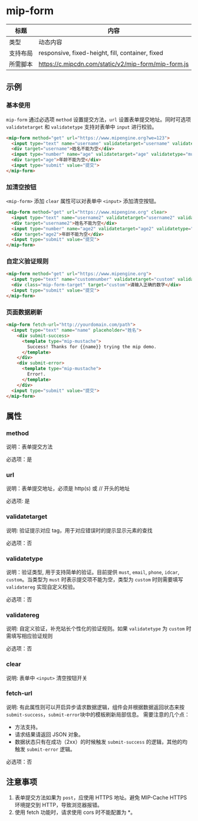 # mip-form

标题|内容
----|----
类型|动态内容
支持布局|responsive, fixed-height, fill, container, fixed
所需脚本|https://c.mipcdn.com/static/v2/mip-form/mip-form.js

## 示例

### 基本使用

`mip-form` 通过必选项 `method` 设置提交方法，`url` 设置表单提交地址。同时可选项 `validatetarget` 和 `validatetype` 支持对表单中 `input` 进行校验。

```html
<mip-form method="get" url="https://www.mipengine.org?we=123">
  <input type="text" name="username" validatetarget="username" validatetype="must" placeholder="姓名">
  <div target="username">姓名不能为空</div>
  <input type="number" name="age" validatetarget="age" validatetype="must" placeholder="年龄">
  <div target="age">年龄不能为空</div>
  <input type="submit" value="提交">
</mip-form>
```
### 加清空按钮

`<mip-form>` 添加 `clear` 属性可以对表单中 `<input>` 添加清空按钮。

```html
<mip-form method="get" url="https://www.mipengine.org" clear>
  <input type="text" name="username2" validatetarget="username2" validatetype="must" placeholder="姓名">
  <div target="username2">姓名不能为空</div>
  <input type="number" name="age2" validatetarget="age2" validatetype="must" placeholder="年龄">
  <div target="age2">年龄不能为空</div>
  <input type="submit" value="提交">
</mip-form>
```

### 自定义验证规则

```html
<mip-form method="get" url="https://www.mipengine.org">
  <input type="text" name="customnumber" validatetarget="custom" validatetype="custom" validatereg="^[0-9]*$" placeholder="我是自定义验证规则数字">
  <div class="mip-form-target" target="custom">请输入正确的数字</div>
  <input type="submit" value="提交">
</mip-form>
```

### 页面数据刷新

```html
<mip-form fetch-url="http://yourdomain.com/path">
  <input type="text" name="name" placeholder="姓名">
    <div submit-success>
      <template type="mip-mustache">
        Success! Thanks for {{name}} trying the mip demo.
      </template>
    </div>
    <div submit-error>
      <template type="mip-mustache">
        Error!.
      </template>
    </div>
  <input type="submit" value="提交">
</mip-form>
```

## 属性

### method

说明：表单提交方法

必选项：是

### url

说明：表单提交地址，必须是 http(s) 或 // 开头的地址

必选项: 是

### validatetarget

说明:  验证提示对应 tag，用于对应错误时的提示显示元素的查找

必选项：否

### validatetype

说明：验证类型, 用于支持简单的验证。目前提供 `must`, `email`, `phone`, `idcar`, `custom`。当类型为 `must` 时表示提交项不能为空，类型为 `custom` 时则需要填写 `validatereg` 实现自定义校验。

必选项：否

### validatereg

说明: 自定义验证，补充站长个性化的验证规则。如果 `validatetype` 为 `custom` 时需填写相应验证规则

必选项：否

### clear

说明: 表单中 `<input>` 清空按钮开关

### fetch-url

说明: 有此属性则可以开启异步请求数据逻辑，组件会并根据数据返回状态来按`submit-success`，`submit-error`块中的模板刷新局部信息。
需要注意的几个点：

- 方法支持。
- 请求结果请返回 JSON 对象。
- 数据状态只有在成功（2xx）的时候触发 `submit-success` 的逻辑，其他的均触发 `submit-error` 逻辑。

必选项：否

## 注意事项

1. 表单提交方法如果为 `post`，应使用 HTTPS 地址。避免 MIP-Cache HTTPS 环境提交到 HTTP，导致浏览器报错。
2. 使用 fetch 功能时，请求使用 cors 时不能配置为 *。
